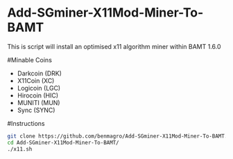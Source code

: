 Add-SGminer-X11Mod-Miner-To-BAMT
========================

This is script will install an optimised x11 algorithm miner within BAMT 1.6.0

#Minable Coins

- Darkcoin (DRK)
- X11Coin (XC)
- Logicoin (LGC)
- Hirocoin (HIC)
- MUNITI (MUN)
- Sync (SYNC)

#Instructions

```bash
git clone https://github.com/benmagro/Add-SGminer-X11Mod-Miner-To-BAMT.git
cd Add-SGminer-X11Mod-Miner-To-BAMT/
./x11.sh
```
